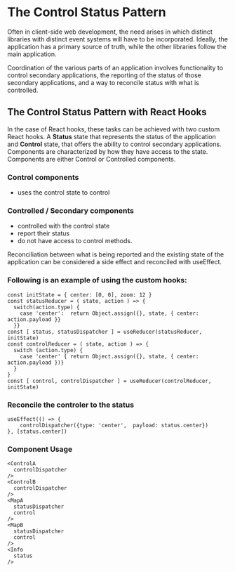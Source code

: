 # The Control Status Pattern

Often in client-side web development, the need arises in which distinct libraries with distinct event systems will have to be incorporated. Ideally, the application has a primary source of truth, while the other libraries follow the main application. 

Coordination of the various parts of an application involves functionality to control secondary applications, the reporting of the status of those secondary applications, and a way to reconcile status with what is controlled.

## The Control Status Pattern with React Hooks

In the case of React hooks, these tasks can be achieved with two custom React hooks. A **Status** state that represents the status of the application and **Control** state, that offers the ability to control secondary applications. Components are characterized by how they have access to the state. Components are either Control or Controlled components.

### Control components

* uses the control state to control

### Controlled / Secondary components

* controlled with the control state  
* report their status 
* do not have access to control methods.

 Reconciliation between what is being reported and the existing state of the application can be considered a side effect and reconciled with useEffect.

### Following is an example of using the custom hooks:

```
const initState = { center: [0, 0], zoom: 12 }
const statusReducer = ( state, action ) => {
  switch(action.type) {
    case 'center':  return Object.assign({}, state, { center: action.payload }}
  }}
const [ status, statusDispatcher ] = useReducer(statusReducer, initState)
const controlReducer = ( state, action ) => {
  switch (action.type) {
    case 'center' { return Object.assign({}, state, { center: action.payload })}
  }
}
const [ control, controlDispatcher ] = useReducer(controlReducer, initState)
```
### Reconcile the controler to the status
```
useEffect(() => {
	controlDispatcher({type: 'center',  payload: status.center})
}, [status.center])
```
### Component Usage
```
<ControlA
  controlDispatcher
/>
<ControlB
  controlDispatcher
/>
<MapA
  statusDispatcher
  control
/>
<MapB
  statusDispatcher
  control
/>
<Info
  status
/>
```

